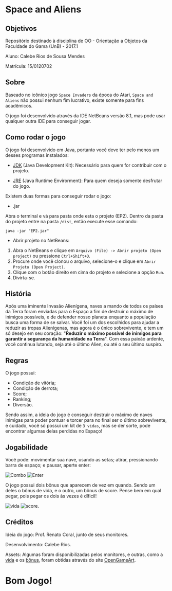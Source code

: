 # Space and Aliens

## Objetivos

Repositório destinado à disciplina de OO - Orientação a Objetos da Faculdade
do Gama (UnB) - 2017.1

Aluno: Calebe Rios de Sousa Mendes

Matrícula: 15/0120702

## Sobre

Baseado no icônico jogo ```Space Invaders``` da época do Atari, ```Space and Aliens``` não possui nenhum fim lucrativo, existe somente para fins acadêmicos.

O jogo foi desenvolvido através da IDE NetBeans versão 8.1, mas pode usar qualquer outra IDE para conseguir jogar.

## Como rodar o jogo

O jogo foi desenvolvido em Java, portanto você deve ter pelo menos um desses programas instalados: 

* [JDK](http://www.oracle.com/technetwork/pt/java/javase/downloads/jdk8-downloads-2133151.html) (Java Development Kit): Necessário para quem for contribuir com o projeto.

* [JRE](http://www.oracle.com/technetwork/pt/java/javase/downloads/jre8-downloads-2133155.html) (Java Runtime Envirorment): Para quem deseja somente desfrutar do jogo.

Existem duas formas para conseguir rodar o jogo: 

* .jar 

Abra o terminal e vá para pasta onde esta o projeto (EP2). Dentro da pasta do projeto entre na pasta ```/dist```, então execute esse comando: 

```java -jar "EP2.jar" ```

* Abrir projeto no NetBeans:

1. Abra o NetBeans e clique em ```Arquivo (File) -> Abrir projeto (Open project)``` ou pressione ```Ctrl+Shift+O```.
2. Procure onde você clonou o arquivo, selecione-o e clique em ```Abrir Projeto (Open Project)```.
3. Clique com o botão direito em cima do projeto e selecione a opção ```Run```.
4. Divirta-se.

## História

Após uma iminente Invasão Alienígena, naves a mando de todos os países da Terra foram enviadas para o Espaço a fim de destruir o máximo de inimigos possíveis, e de defender nosso planeta enquanto a população busca uma forma de se salvar. Você foi um dos escolhidos para ajudar a reduzir as tropas Alienígenas, mas agora é o único sobrevivente, e tem um só desejo em seu coração: "__Reduzir o máximo possível de inimigos para garantir a segurança da humanidade na Terra__". Com essa paixão ardente, você continua lutando, seja até o último Alien, ou até o seu último suspiro.

## Regras

O jogo possui:
* Condição de vitória;
* Condição de derrota;
* Score;
* Ranking;
* Diversão.

Sendo assim, a ideia do jogo é conseguir destruir o máximo de naves inimigas para poder pontuar e torcer para no final ser o último sobrevivente, e cuidado, você só possui um kit de ```3 vidas```, mas se der sorte, pode encontrar algumas delas perdidas no Espaço!

## Jogabilidade

Você pode: movimentar sua nave, usando as setas; atirar, pressionando barra de espaço; e pausar, aperte enter:

![Combo](http://3.bp.blogspot.com/-U9zSHzHfKts/UUdwIi6YHBI/AAAAAAAAAHs/qLYDFiWkA2k/s1600/BLOG_SETAS+E+BARRA+DE+ESPA%C3%87O.jpg)
![Enter](/uploads/62ef7aeeba431936846e2a8a2eb8f0c6/enter_1.jpg)

O jogo possui dois bônus que aparecem de vez em quando. Sendo um deles o bônus de vida, e o outro, um bônus de score. Pense bem em qual pegar, pois pegar os dois às vezes é díficil!

![vida](/uploads/3683101c0609909e9a820fd96c14828b/life.png "Vida")
![score](/uploads/2be640a0089c73c07f4087a5cbdf4077/bonus.png "Score").
## Créditos

Ideia do jogo: Prof. Renato Coral, junto de seus monitores.

Desenvolvimento: Calebe Rios.

Assets: Algumas foram disponibilizadas pelos monitores, e outras, como a [vida](https://opengameart.org/content/larger-simple-heart) e os [bônus](https://opengameart.org/content/space-shooter-ship-and-items), foram obtidas através do site [OpenGameArt](https://opengameart.org/).

# Bom Jogo!